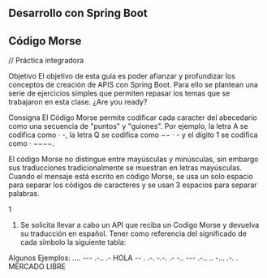 ## Desarrollo con Spring Boot
## Código Morse
// Práctica integradora

Objetivo
El objetivo de esta guía es poder afianzar y profundizar los conceptos de creación de APIS
con Spring Boot. Para ello se plantean una serie de ejercicios simples que permiten repasar
los temas que se trabajaron en esta clase. ¿Are you ready?

Consigna
El Código Morse permite codificar cada caracter del abecedario como una secuencia de
"puntos" y "guiones". Por ejemplo, la letra A se codifica como · -, la letra Q se codifica como
−− · - y el dígito 1 se codifica como · −−−−.

El código Morse no distingue entre mayúsculas y minúsculas, sin embargo sus traducciones
tradicionalmente se muestran en letras mayúsculas. Cuando el mensaje está escrito en
código Morse, se usa un solo espacio para separar los códigos de caracteres y se usan 3
espacios para separar palabras.

1

1. Se solicita llevar a cabo un API que reciba un Codigo Morse y devuelva su
traducción en español. Tener como referencia del significado de cada símbolo la
siguiente tabla:

Algunos Ejemplos:
.... --- .-.. .- HOLA
-- . .-. -.-. .- -.. --- .-.. .. -... .-. . MERCADO LIBRE